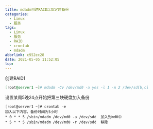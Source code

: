 ```yaml
---
title: mdadm创建RAID以及定时备份
categories:
  - Linux
  - 服务
tags:
  - Linux
  - 服务
  - RAID
  - crontab
  - mdadm
abbrlink: c952ec28
date: 2021-05-05 11:52:05
top:
---
```



创建RAID1

``` elixir
[root@server1 ~]# mdadm -Cv /dev/md0 -a yes -l 1 -n 2 /dev/sd[b,c]
```

设置某周5晚24点开始把第三块硬盘加入备份

``` dts
[root@server1 ~]# crontab -e
加入以下内容，备份时间为5小时
* 0 * * 5 /sbin/mdadm /dev/md0 -a /dev/sdd  加入到md0中
* 5 * * 5 /sbin/mdadm /dev/md0 -r /dev/sdd  移除
```